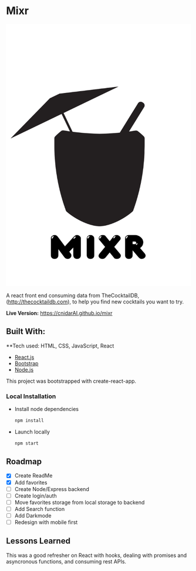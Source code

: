 # Mixr

![Mixr logo](https://github.com/cnidarAI/mixr/blob/290996f7831516dbf60baba4e1eb8a5eb5e710e2/public/mixr_logo.png)


A react front end consuming data from TheCocktailDB, (http://thecocktaildb.com), to help you find new cocktails you want to try.

**Live Version:** https://cnidarAI.github.io/mixr

## Built With:
**Tech used: HTML, CSS, JavaScript, React

* [React.js](https://reactjs.org)
* [Bootstrap](https://getbootstrap.com)
* [Node.js](https://nodejs.org)

This project was bootstrapped with create-react-app.

### Local Installation

* Install node dependencies
    ```sh
    npm install
    ```
* Launch locally
    ```sh
    npm start
    ```

## Roadmap

- [x] Create ReadMe
- [x] Add favorites
- [ ] Create Node/Express backend
- [ ] Create login/auth
- [ ] Move favorites storage from local storage to backend
- [ ] Add Search function
- [ ] Add Darkmode
- [ ] Redesign with mobile first

## Lessons Learned

This was a good refresher on React with hooks, dealing with promises and asyncronous functions, and consuming rest APIs.

